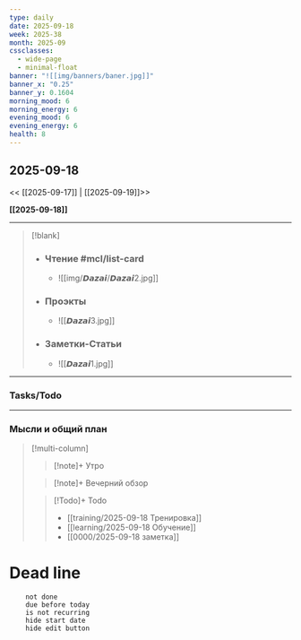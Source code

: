 ```yaml
---
type: daily
date: 2025-09-18
week: 2025-38
month: 2025-09
cssclasses:
  - wide-page
  - minimal-float
banner: "![[img/banners/baner.jpg]]"
banner_x: "0.25"
banner_y: 0.1604
morning_mood: 6
morning_energy: 6
evening_mood: 6
evening_energy: 6
health: 8
---
```

## 2025-09-18

<< [[2025-09-17]] | [[2025-09-19]]>>

**[[2025-09-18]]**

---

> [!blank]
> - ### **Чтение** #mcl/list-card
> 	- ![[img/𝘿𝙖𝙯𝙖𝙞/𝘿𝙖𝙯𝙖𝙞2.jpg]]
> 
> - ### **Проэкты**
> 	- ![[𝘿𝙖𝙯𝙖𝙞3.jpg]]
> 
> - ### **Заметки-Статьи**
> 	- ![[𝘿𝙖𝙯𝙖𝙞1.jpg]]

---
### Tasks/Todo
<!-- UNCOMMENT TO ADD TASKS - [ ] Dummy Task -->

---
### Мысли и общий план
> [!multi-column]
> > [!note]+ Утро
> > 
>
> > [!note]+ Вечерний обзор
> > 
>
> > [!Todo]+ Todo
> > - [[training/2025-09-18  Тренировка]]
> > - [[learning/2025-09-18 Обучение]]
> > - [[0000/2025-09-18 заметка]]


# Dead line

```tasks
	not done
	due before today
	is not recurring
	hide start date
	hide edit button
```